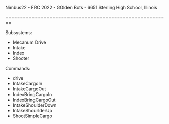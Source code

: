 Nimbus22 - FRC 2022 - GOlden Bots - 6651
Sterling High School, Illinois

========================================================

Subsystems:
- Mecanum Drive
- Intake
- Index
- Shooter

Commands:
- drive
- IntakeCargoIn
- IntakeCargoOut
- IndexBringCargoIn
- IndexBringCargoOut
- IntakeShoulderDown
- IntakeShourlderUp
- ShootSimpleCargo
